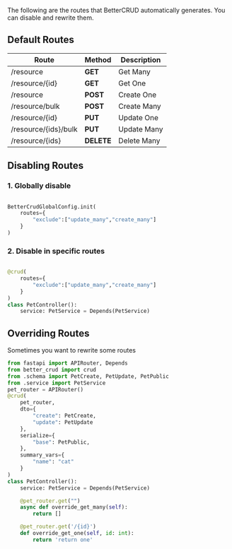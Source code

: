 The following are the routes that BetterCRUD automatically generates. You can disable and rewrite them.

## Default Routes

| Route                | Method     | Description |
| -------------------- | ---------- | ----------- |
| /resource            | **GET**    | Get Many    |
| /resource/{id}       | **GET**    | Get One     |
| /resource            | **POST**   | Create One  |
| /resource/bulk       | **POST**   | Create Many |
| /resource/{id}       | **PUT**    | Update One  |
| /resource/{ids}/bulk | **PUT**    | Update Many |
| /resource/{ids}      | **DELETE** | Delete Many |


## Disabling Routes

### 1. Globally disable

```python

BetterCrudGlobalConfig.init(
    routes={
        "exclude":["update_many","create_many"]
    }
)

```

### 2. Disable in specific routes
```python

@crud(
    routes={
        "exclude":["update_many","create_many"]
    }
)
class PetController():
    service: PetService = Depends(PetService)

```


## Overriding Routes

Sometimes you want to rewrite some routes

```python hl_lines="22-30"
from fastapi import APIRouter, Depends
from better_crud import crud
from .schema import PetCreate, PetUpdate, PetPublic
from .service import PetService
pet_router = APIRouter()
@crud(
    pet_router,
    dto={
        "create": PetCreate,
        "update": PetUpdate
    },
    serialize={
        "base": PetPublic,
    },
    summary_vars={
        "name": "cat"
    }
)
class PetController():
    service: PetService = Depends(PetService)

    @pet_router.get("")
    async def override_get_many(self):
        return []

    @pet_router.get('/{id}')
    def override_get_one(self, id: int):
        return 'return one'

```